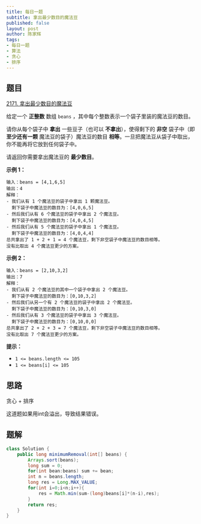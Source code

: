 ```yaml
---
title: 每日一题
subtitle: 拿出最少数目的魔法豆
published: false
layout: post
author: 陈家辉
tags:
- 每日一题
- 算法
- 贪心
- 排序
---
```


## 题目

[2171. 拿出最少数目的魔法豆](https://leetcode.cn/problems/removing-minimum-number-of-magic-beans/)

给定一个 **正整数** 数组 `beans` ，其中每个整数表示一个袋子里装的魔法豆的数目。

请你从每个袋子中 **拿出** 一些豆子（也可以 **不拿出**），使得剩下的 **非空** 袋子中（即 **至少还有一颗** 魔法豆的袋子）魔法豆的数目 **相等**。一旦把魔法豆从袋子中取出，你不能再将它放到任何袋子中。

请返回你需要拿出魔法豆的 **最少数目**。

 

**示例 1：**

```
输入：beans = [4,1,6,5]
输出：4
解释：
- 我们从有 1 个魔法豆的袋子中拿出 1 颗魔法豆。
  剩下袋子中魔法豆的数目为：[4,0,6,5]
- 然后我们从有 6 个魔法豆的袋子中拿出 2 个魔法豆。
  剩下袋子中魔法豆的数目为：[4,0,4,5]
- 然后我们从有 5 个魔法豆的袋子中拿出 1 个魔法豆。
  剩下袋子中魔法豆的数目为：[4,0,4,4]
总共拿出了 1 + 2 + 1 = 4 个魔法豆，剩下非空袋子中魔法豆的数目相等。
没有比取出 4 个魔法豆更少的方案。
```

**示例 2：**

```
输入：beans = [2,10,3,2]
输出：7
解释：
- 我们从有 2 个魔法豆的其中一个袋子中拿出 2 个魔法豆。
  剩下袋子中魔法豆的数目为：[0,10,3,2]
- 然后我们从另一个有 2 个魔法豆的袋子中拿出 2 个魔法豆。
  剩下袋子中魔法豆的数目为：[0,10,3,0]
- 然后我们从有 3 个魔法豆的袋子中拿出 3 个魔法豆。
  剩下袋子中魔法豆的数目为：[0,10,0,0]
总共拿出了 2 + 2 + 3 = 7 个魔法豆，剩下非空袋子中魔法豆的数目相等。
没有比取出 7 个魔法豆更少的方案。
```

 

**提示：**

- `1 <= beans.length <= 105`
- `1 <= beans[i] <= 105`

## 思路

贪心 + 排序

这道题如果用int会溢出，导致结果错误。

## 题解

```java
class Solution {
    public long minimumRemoval(int[] beans) {
        Arrays.sort(beans);
        long sum = 0;
        for(int bean:beans) sum += bean;
        int n = beans.length;
        long res = Long.MAX_VALUE;
        for(int i=0;i<n;i++){
            res = Math.min(sum-(long)beans[i]*(n-i),res);
        }
        return res;
    }
}
```

